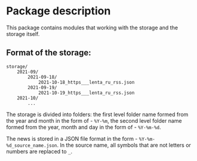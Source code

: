 Package description
===
This package contains modules that working with the storage and the storage itself.

## Format of the storage:

    storage/
        2021-09/
            2021-09-18/
                2021-10-18_https___lenta_ru_rss.json
            2021-09-19/
                2021-10-19_https___lenta_ru_rss.json
        2021-10/
            ...

The storage is divided into folders: 
the first level folder name formed from the year and month in the form of - `%Y-%m`, 
the second level folder name formed from the year, month and day in the form of - `%Y-%m-%d`.

The news is stored in a JSON file format in the form - `%Y-%m-%d_source_name.json`.
In the source name, all symbols that are not letters or numbers are replaced to `_`.